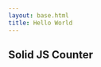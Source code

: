 ```yaml
---
layout: base.html
title: Hello World
---
```


## Solid JS Counter
<is-land on:visible>
<div id="app"><div>
<script src="{{ 'app/app.js' | url | version }}"></script>
</is-land>
